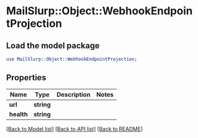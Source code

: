 # MailSlurp::Object::WebhookEndpointProjection

## Load the model package
```perl
use MailSlurp::Object::WebhookEndpointProjection;
```

## Properties
Name | Type | Description | Notes
------------ | ------------- | ------------- | -------------
**url** | **string** |  | 
**health** | **string** |  | 

[[Back to Model list]](../README#documentation-for-models) [[Back to API list]](../README#documentation-for-api-endpoints) [[Back to README]](../README)


